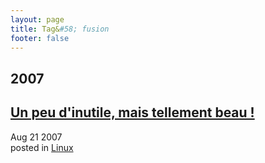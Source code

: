 ```yaml
---
layout: page
title: Tag&#58; fusion
footer: false
---
```


<div id="blog-archives" class="category">
<h2>2007</h2>

<article>
<h1><a href="/2007/08/21/un-peu-dinutile-mais-tellement-beau/index.html">Un peu d'inutile, mais tellement beau !</a></h1>
<time datetime="2007-08-21T00:00:00-06:00" pubdate><span class='month'>Aug</span> <span class='day'>21</span> <span class='year'>2007</span></time>
<footer>
<span class="categories">posted in 
<a href='/categories/linux/'>Linux</a></span>
</footer>
</article>
</div>
